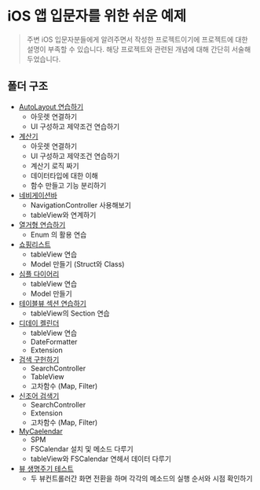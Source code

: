 # iOS 앱 입문자를 위한 쉬운 예제 

> 주변 iOS 입문자분들에게 알려주면서 작성한 프로젝트이기에 프로젝트에 대한 설명이 부족할 수 있습니다.
> 해당 프로젝트와 관련된 개념에 대해 간단히 서술해두었습니다.
## 폴더 구조
- [AutoLayout 연습하기](/Projects/AutoLayoutPractice/)
    - 아웃렛 연결하기
    - UI 구성하고 제약조건 연습하기
- [계산기](Basic_Examples/Projects/Calculator/)
    - 아웃렛 연결하기
    - UI 구성하고 제약조건 연습하기
    - 계산기 로직 짜기
    - 데이터타입에 대한 이해
    - 함수 만들고 기능 분리하기
- [네비게이션바](Basic_Examples/Projects/NavigationBarAndTableView/)
    - NavigationController 사용해보기
    - tableView와 연계하기
- [열거형 연습하기](Basic_Examples/Projects/EnumPractice/)
    - Enum 의 활용 연습
- [쇼핑리스트](Basic_Examples/Projects/MyShoppingList/)
    - tableView 연습
    - Model 만들기 (Struct와 Class)
- [심플 다이어리](Basic_Examples/Projects/SimpleDiary/)
    - tableView 연습
    - Model 만들기
- [테이블뷰 섹션 연습하기](Basic_Examples/Projects/TableViewSectionPractice/)
    - tableView의 Section 연습
- [디데이 켈린더](Basic_Examples/Projects/DDayCalendar/)
    - tableView 연습
    - DateFormatter
    - Extension
- [검색 구헌하기](Basic_Examples/Projects/PraticeeSearch/)
    - SearchController
    - TableView
    - 고차함수 (Map, Filter)
- [신조어 검색기](Basic_Examples/Projects/SlangQuiz/)
    - SearchController
    - Extension
    - 고차함수 (Map, Filter)
- [MyCaelendar](Basic_Examples/Projects/MyCalendar/)
    - SPM
    - FSCalendar 설치 및 메소드 다루기
    - tableView와 FSCalendar 연헤서 데이터 다루기
- [뷰 생명주기 테스트](Basic_Examples/Projects/ViewLifeCycle/)
    - 두 뷰컨트롤러간 화면 전환을 하며 각각의 메소드의 실행 순서와 시점 확인하기
